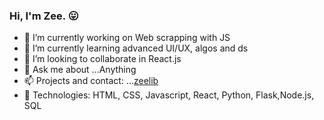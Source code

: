 ### Hi, I'm Zee. :stuck_out_tongue:

- 🔭 I’m currently working on Web scrapping with JS
- 🌱 I’m currently learning advanced UI/UX, algos and ds
- 👯 I’m looking to collaborate in React.js
- 💬 Ask me about ...Anything
- 📫 Projects and contact: ...[zeelib](no.site.com)
- :construction_worker: Technologies: HTML, CSS, Javascript, React, Python, Flask,Node.js, SQL 
